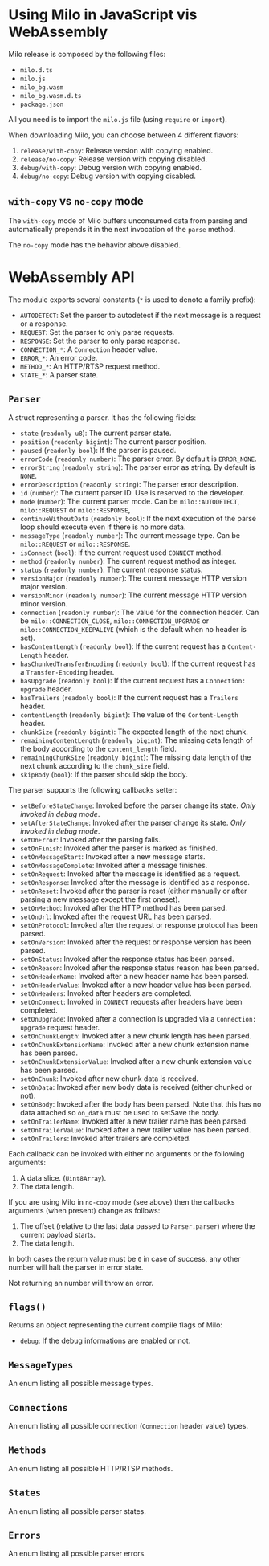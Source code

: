 # Using Milo in JavaScript vis WebAssembly

Milo release is composed by the following files:

- `milo.d.ts`
- `milo.js`
- `milo_bg.wasm`
- `milo_bg.wasm.d.ts`
- `package.json`

All you need is to import the `milo.js` file (using `require` or `import`).

When downloading Milo, you can choose between 4 different flavors:

1. `release/with-copy`: Release version with copying enabled.
2. `release/no-copy`: Release version with copying disabled.
3. `debug/with-copy`: Debug version with copying enabled.
4. `debug/no-copy`: Debug version with copying disabled.

## `with-copy` vs `no-copy` mode

The `with-copy` mode of Milo buffers unconsumed data from parsing and automatically prepends it in the next invocation of the `parse` method.

The `no-copy` mode has the behavior above disabled.

# WebAssembly API

The module exports several constants (`*` is used to denote a family prefix):

- `AUTODETECT`: Set the parser to autodetect if the next message is a request or a response.
- `REQUEST`: Set the parser to only parse requests.
- `RESPONSE`: Set the parser to only parse response.
- `CONNECTION_*`: A `Connection` header value.
- `ERROR_*`: An error code.
- `METHOD_*`: An HTTP/RTSP request method.
- `STATE_*`: A parser state.

## `Parser`

A struct representing a parser. It has the following fields:

- `state` (`readonly u8`): The current parser state.
- `position` (`readonly bigint`): The current parser position.
- `paused` (`readonly bool`): If the parser is paused.
- `errorCode` (`readonly number`): The parser error. By default is `ERROR_NONE`.
- `errorString` (`readonly string`): The parser error as string. By default is `NONE`.
- `errorDescription` (`readonly string`): The parser error description.
- `id` (`number`): The current parser ID. Use is reserved to the developer.
- `mode` (`number`): The current parser mode. Can be `milo::AUTODETECT`, `milo::REQUEST` or `milo::RESPONSE`,
- `continueWithoutData` (`readonly bool`): If the next execution of the parse loop should execute even if there is no more data.
- `messageType` (`readonly number`): The current message type. Can be `milo::REQUEST` or `milo::RESPONSE`.
- `isConnect` (`bool`): If the current request used `CONNECT` method.
- `method` (`readonly number`): The current request method as integer.
- `status` (`readonly number`): The current response status.
- `versionMajor` (`readonly number`): The current message HTTP version major version.
- `versionMinor` (`readonly number`): The current message HTTP version minor version.
- `connection` (`readonly number`): The value for the connection header. Can be `milo::CONNECTION_CLOSE`, `milo::CONNECTION_UPGRADE` or `milo::CONNECTION_KEEPALIVE` (which is the default when no header is set).
- `hasContentLength` (`readonly bool`): If the current request has a `Content-Length` header.
- `hasChunkedTransferEncoding` (`readonly bool`): If the current request has a `Transfer-Encoding` header.
- `hasUpgrade` (`readonly bool`): If the current request has a `Connection: upgrade` header.
- `hasTrailers` (`readonly bool`): If the current request has a `Trailers` header.
- `contentLength` (`readonly bigint`): The value of the `Content-Length` header.
- `chunkSize` (`readonly bigint`): The expected length of the next chunk.
- `remainingContentLength` (`readonly bigint`): The missing data length of the body according to the `content_length` field.
- `remainingChunkSize` (`readonly bigint`): The missing data length of the next chunk according to the `chunk_size` field.
- `skipBody` (`bool`): If the parser should skip the body.

The parser supports the following callbacks setter:

- `setBeforeStateChange`: Invoked before the parser change its state. _Only invoked in debug mode_.
- `setAfterStateChange`: Invoked after the parser change its state. _Only invoked in debug mode_.
- `setOnError`: Invoked after the parsing fails.
- `setOnFinish`: Invoked after the parser is marked as finished.
- `setOnMessageStart`: Invoked after a new message starts.
- `setOnMessageComplete`: Invoked after a message finishes.
- `setOnRequest`: Invoked after the message is identified as a request.
- `setOnResponse`: Invoked after the message is identified as a response.
- `setOnReset`: Invoked after the parser is reset (either manually or after parsing a new message except the first oneset).
- `setOnMethod`: Invoked after the HTTP method has been parsed.
- `setOnUrl`: Invoked after the request URL has been parsed.
- `setOnProtocol`: Invoked after the request or response protocol has been parsed.
- `setOnVersion`: Invoked after the request or response version has been parsed.
- `setOnStatus`: Invoked after the response status has been parsed.
- `setOnReason`: Invoked after the response status reason has been parsed.
- `setOnHeaderName`: Invoked after a new header name has been parsed.
- `setOnHeaderValue`: Invoked after a new header value has been parsed.
- `setOnHeaders`: Invoked after headers are completed.
- `setOnConnect`: Invoked in `CONNECT` requests after headers have been completed.
- `setOnUpgrade`: Invoked after a connection is upgraded via a `Connection: upgrade` request header.
- `setOnChunkLength`: Invoked after a new chunk length has been parsed.
- `setOnChunkExtensionName`: Invoked after a new chunk extension name has been parsed.
- `setOnChunkExtensionValue`: Invoked after a new chunk extension value has been parsed.
- `setOnChunk`: Invoked after new chunk data is received.
- `setOnData`: Invoked after new body data is received (either chunked or not).
- `setOnBody`: Invoked after the body has been parsed. Note that this has no data attached so `on_data` must be used to setSave the body.
- `setOnTrailerName`: Invoked after a new trailer name has been parsed.
- `setOnTrailerValue`: Invoked after a new trailer value has been parsed.
- `setOnTrailers`: Invoked after trailers are completed.

Each callback can be invoked with either no arguments or the following arguments:

1. A data slice. (`Uint8Array`).
2. The data length.

If you are using Milo in `no-copy` mode (see above) then the callbacks arguments (when present) change as follows:

1. The offset (relative to the last data passed to `Parser.parser`) where the current payload starts.
2. The data length.

In both cases the return value must be `0` in case of success, any other number will halt the parser in error state.

Not returning an number will throw an error.

## `flags()`

Returns an object representing the current compile flags of Milo:

- `debug`: If the debug informations are enabled or not.

## `MessageTypes`

An enum listing all possible message types.

## `Connections`

An enum listing all possible connection (`Connection` header value) types.

## `Methods`

An enum listing all possible HTTP/RTSP methods.

## `States`

An enum listing all possible parser states.

## `Errors`

An enum listing all possible parser errors.
